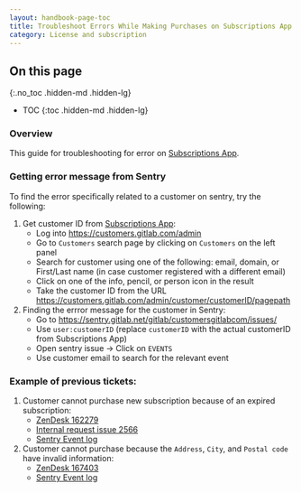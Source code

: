 ```yaml
---
layout: handbook-page-toc
title: Troubleshoot Errors While Making Purchases on Subscriptions App
category: License and subscription
---
```


## On this page
{:.no_toc .hidden-md .hidden-lg}

- TOC
{:toc .hidden-md .hidden-lg}

### Overview

This guide for troubleshooting for error on [Subscriptions App](https://customers.gitlab.com/customers/sign_in). 

### Getting error message from Sentry

To find the error specifically related to a customer on sentry, try the following:

1. Get customer ID from [Subscriptions App](https://customers.gitlab.com/customers/sign_in):
   - Log into https://customers.gitlab.com/admin
   - Go to `Customers` search page by clicking on `Customers` on the left panel
   - Search for customer using one of the following: email, domain, or First/Last name (in case customer registered with a different email)
   - Click on one of the info, pencil, or person icon in the result
   - Take the customer ID from the URL https://customers.gitlab.com/admin/customer/customerID/pagepath
1. Finding the errror message for the customer in Sentry:
   - Go to https://sentry.gitlab.net/gitlab/customersgitlabcom/issues/
   - Use `user:customerID` (replace `customerID` with the actual customerID from Subscriptions App)
   - Open sentry issue → Click on `EVENTS`
   - Use customer email to search for the relevant event

### Example of previous tickets:

1. Customer cannot purchase new subscription because of an expired subscription:
   - [ZenDesk 162279](https://gitlab.zendesk.com/agent/tickets/162279)
   - [Internal request issue 2566](https://gitlab.com/gitlab-com/support/internal-requests/-/issues/2566)
   - [Sentry Event log](https://sentry.gitlab.net/gitlab/customersgitlabcom/issues/1181887/events/31651984/)
1. Customer cannot purchase because the `Address`, `City`, and `Postal code` have invalid information:
   - [ZenDesk 167403](https://gitlab.zendesk.com/agent/tickets/167403)
   - [Sentry Event log](https://sentry.gitlab.net/gitlab/customersgitlabcom/issues/1211792/events/32521404/)
